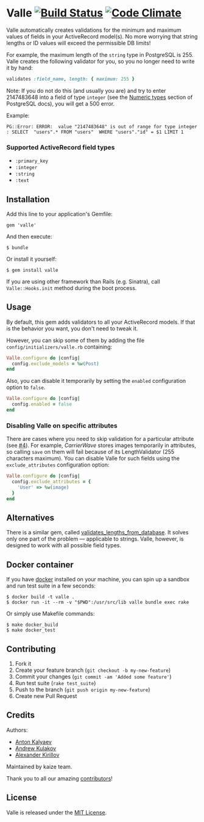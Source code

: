 # Valle [![Build Status](https://secure.travis-ci.org/kaize/valle.png "Build Status")](http://travis-ci.org/kaize/valle) [![Code Climate](https://codeclimate.com/badge.png)](https://codeclimate.com/github/kaize/valle)

Valle automatically creates validations for the minimum and maximum values of fields in your ActiveRecord model(s). No more worrying that string lengths or ID values will exceed the permissible DB limits!

For example, the maximum length of the `string` type in PostgreSQL is 255. Valle creates the following validator for you, so you no longer need to write it by hand:

```ruby
validates :field_name, length: { maximum: 255 }
```

Note: If you do not do this (and usually you are) and try to enter 2147483648 into a field of type `integer` (see the [Numeric types](http://www.postgresql.org/docs/9.2/static/datatype-numeric.html) section of PostgreSQL docs), you will get a 500 error.

Example:

    PG::Error: ERROR:  value "2147483648" is out of range for type integer
    : SELECT  "users".* FROM "users"  WHERE "users"."id" = $1 LIMIT 1

### Supported ActiveRecord field types

- `:primary_key`
- `:integer`
- `:string`
- `:text`

## Installation

Add this line to your application's Gemfile:

    gem 'valle'

And then execute:

    $ bundle

Or install it yourself:

    $ gem install valle

If you are using other framework than Rails (e.g. Sinatra), call `Valle::Hooks.init` method during the boot process.

## Usage

By default, this gem adds validators to all your ActiveRecord models. If that is the behavior you want, you don't need to tweak it.

However, you can skip some of them by adding the file `config/initializers/valle.rb` containing:

```ruby
Valle.configure do |config|
  config.exclude_models = %w(Post)
end
```

Also, you can disable it temporarily by setting the `enabled` configuration option to `false`.

```ruby
Valle.configure do |config|
  config.enabled = false
end
```

### Disabling Valle on specific attributes

There are cases where you need to skip validation for a particular attribute (see [#4](https://github.com/kaize/valle/issues/4)). For example, *CarrierWave* stores images temporarily in attributes, so calling `save` on them will fail because of its LengthValidator (255 characters maximum). You can disable Valle for such fields using the `exclude_attributes` configuration option:

```ruby
Valle.configure do |config|
  config.exclude_attributes = {
    'User' => %w(image)
  }
end
```

## Alternatives

There is a similar gem, called [validates_lengths_from_database](http://github.com/rubiety/validates_lengths_from_database). It solves only one part of the problem — applicable to strings. Valle, however, is designed to work with all possible field types.

## Docker container

If you have [docker](http://www.docker.com/) installed on your machine, you can
spin up a sandbox and run test suite in a few seconds:

```
$ docker build -t valle .
$ docker run -it --rm -v "$PWD":/usr/src/lib valle bundle exec rake
```

Or simply use Makefile commands:

```
$ make docker_build
$ make docker_test
```

## Contributing

1. Fork it
2. Create your feature branch (`git checkout -b my-new-feature`)
3. Commit your changes (`git commit -am 'Added some feature'`)
4. Run test suite (`rake test_suite`)
5. Push to the branch (`git push origin my-new-feature`)
6. Create new Pull Request

## Credits

Authors:

- [Anton Kalyaev](http://github.com/akalyaev)
- [Andrew Kulakov](http://github.com/Andrew8xx8)
- [Alexander Kirillov](http://github.com/saratovsource)

Maintained by kaize team.

Thank you to all our amazing [contributors](http://github.com/kaize/valle/contributors)!

## License

Valle is released under the [MIT License](http://www.opensource.org/licenses/MIT).
